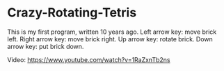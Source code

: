 # Crazy-Rotating-Tetris
This is my first program, written 10 years ago.
  Left arrow key: move brick left.
  Right arrow key: move brick right.
  Up arrow key: rotate brick.
  Down arrow key: put brick down.
  
  Video: 
  https://www.youtube.com/watch?v=1RaZxnTb2ns
